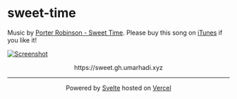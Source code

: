 # sweet-time

Music by [Porter Robinson - Sweet Time](https://www.youtube.com/watch?v=vlpvJLlAu3A). Please buy this song on [iTunes](https://music.apple.com/id/album/sweet-time/1550626757?i=1550626767) if you like it!

[![Screenshot](https://ik.imagekit.io/umarhadi/goldenhour/Screen_Shot_2021-04-28_at_01.23.07_1_cHCnvhZqf.png)](https://sweet.gh.umarhadi.xyz)

<p align="center">
  https://sweet.gh.umarhadi.xyz
</p>

---

<div align="center">

  Powered by [Svelte](https://svelte.dev) hosted on [Vercel](https://vercel.com)
  
</div>